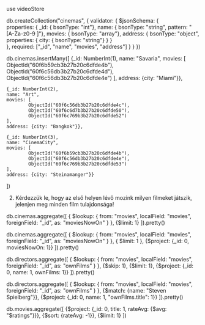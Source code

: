 <!-- -1. Használjuk a videoStore adatbázist! -->

use videoStore

<!-- 0. Hozzunk létre benne egy új „cinemas” listát, amely a következő kikötésekkel rendelkezik:

\_id: kötelező megadni és csak egész számokból (integer) állhat
'name' mező: string lehet, kötelező megadni. Csak számokból, betűkből (angol) és szóközből állhat
'movies' mező: 'array' lehet és kötelező megadni
'address' mező: objektum lehet és kötelező megadni (az objektumban majd elég egy „city” mezővel játszani) -->

db.createCollection("cinemas", {
validator: {
$jsonSchema: {  
 properties: {
\_id: { bsonType: "int"},
name: { bsonType: "string", pattern: "[A-Za-z0-9 ]"},
movies: { bsonType: "array"},
address: {
bsonType: "object",
properties: {
city: { bsonType: "string"}
}
}  
},
required: ["_id", "name", "movies", "address"]
}
}
})

<!-- 1. Ha még nem tettük meg, a cinema listánk rendelkezzen 3 cinema dokumentummal, és minden cinema dokumentum „játsszon” legalább 3 különböző filmet => adjunk hozzá legalább 3 cinema dokumentum egyes movies listájához 3 db "\_id" értéket a movies listából! -->

db.cinemas.insertMany([
{\_id: NumberInt(1),
name: "Savaria",
movies: [
ObjectId("60f6b59cb3b27b20c6dfde4b"),
ObjectId("60f6c56db3b27b20c6dfde4d"),
ObjectId("60f6c56db3b27b20c6dfde4e")
],
address: {city: "Miami"}},

    {_id: NumberInt(2),
    name: "Art",
    movies: [
            ObjectId("60f6c56db3b27b20c6dfde4c"),
            ObjectId("60f6c6d7b3b27b20c6dfde50"),
            ObjectId("60f6c769b3b27b20c6dfde52")
    ],
    address: {city: "Bangkok"}},

    {_id: NumberInt(3),
    name: "CinemaCity",
    movies: [
            ObjectId("60f6b59cb3b27b20c6dfde4b"),
            ObjectId("60f6c56db3b27b20c6dfde4e"),
            ObjectId("60f6c769b3b27b20c6dfde53")
    ],
    address: {city: "Steinamanger"}}

])

2. Kérdezzük le, hogy az első helyen lévő mozink milyen filmeket játszik, jelenjen meg minden film tulajdonsága!

db.cinemas.aggregate([
{
$lookup: {
from: "movies",
localField: "movies",
foreignField: "_id",
as: "moviesNowOn"
}
},
{$limit: 1}
]).pretty()

<!-- 3. Ismételjük meg a fenti lekérdezést úgy, hogy csak a játszott film listája, adatai jelenjenek meg (tipp: „project” operator)! -->

db.cinemas.aggregate([
{
$lookup: {
from: "movies",
localField: "movies",
foreignField: "_id",
as: "moviesNowOn"
}
},
{ $limit: 1 },
{$project: {_id: 0, moviesNowOn: 1}}
]).pretty()

<!-- 4. Ha még nem tettük meg, készítsünk el a videoStore-ban egy directors listát (a 2. feladat leírása alapján), és minden rendezőhöz rendeljünk 2-3 db filmet a „movies” mezőjükhöz. -->

<!-- 5. Kérdezzük le az egyik rendező által rendezett filmek adatait! -->

db.directors.aggregate([
{
$lookup: {
from: "movies",
localField: "movies",
foreignField: "_id",
as: "ownFilms"
}
},
{$skip: 1},
{$limit: 1},
{$project: {_id: 0, name: 1, ownFilms: 1}}
]).pretty()

<!-- 6. Kérdezzük le egy másik rendező filmjeit úgy, hogy csak a rendező neve és a filmek „title”-jei, vagyis címei jelennek meg (tipp: $project operátor)! -->

db.directors.aggregate([
{
$lookup: {
from: "movies",
localField: "movies",
foreignField: "_id",
as: "ownFilms"
}
},
{$match: {name: "Steven Spielberg"}},
{$project: {_id: 0, name: 1, "ownFilms.title": 1}}
]).pretty()

<!-- Adj pár szavazatot egy-egy filmre ("ratings"), ha még nem tetted meg. Írj egy lekérdezést az aggregáció segítségével, amely visszaadja annak a filmnek a címét, amely a legjobb átlagszavazattal rendelkezik! Két mezőt adjon vissza: "title" és egy új mező: "rateAvg" => pl.: { "title" : "E.T.", "rateAvg" : 4.5 }. Csak aggregációt használj, Cursor metódusok használata nélkül! -->

db.movies.aggregate([
{$project: {_id: 0, title: 1, rateAvg: {$avg: "$ratings"}}},
{$sort: {rateAvg: -1}},
{$limit: 1}
])

